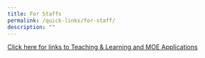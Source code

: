 ```yaml
---
title: For Staffs
permalink: /quick-links/for-staff/
description: ""
---
```

[Click here for links to Teaching & Learning and MOE Applications](http://newtownsec.moe.edu.sg/about-us/links/staff)